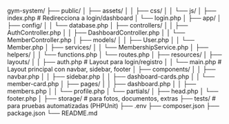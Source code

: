 gym-system/
├── public/
│   ├── assets/
│   │   ├── css/
│   │   └── js/
│   ├── index.php        # Redirecciona a login/dashboard
│   └── login.php
│
├── app/
│   ├── config/
│   │   └── database.php
│   ├── controllers/
│   │   ├── AuthController.php
│   │   ├── DashboardController.php
│   │   └── MemberController.php
│   ├── models/
│   │   ├── User.php
│   │   └── Member.php
│   ├── services/
│   │   └── MembershipService.php
│   ├── helpers/
│   │   └── functions.php
│   └── routes.php
│
├── resources/
│   ├── layouts/
│   │   ├── auth.php      # Layout para login/registro
│   │   └── main.php      # Layout principal con navbar, sidebar, footer
│   ├── components/
│   │   ├── navbar.php
│   │   ├── sidebar.php
│   │   ├── dashboard-cards.php
│   │   └── member-card.php
│   ├── pages/
│   │   ├── dashboard.php
│   │   ├── members.php
│   │   └── profile.php
│   └── partials/
│       ├── head.php
│       └── footer.php
│
├── storage/             # para fotos, documentos, extras
├── tests/               # para pruebas automatizadas (PHPUnit)
├── .env
├── composer.json
├── package.json
└── README.md
